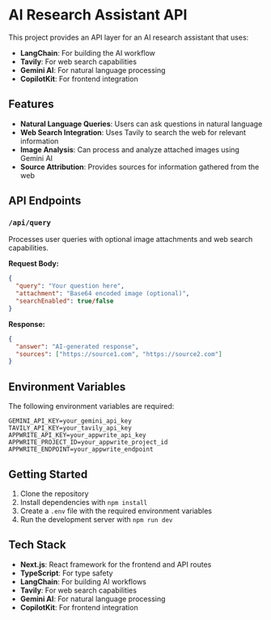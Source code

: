 # AI Research Assistant API

This project provides an API layer for an AI research assistant that uses:

- **LangChain**: For building the AI workflow
- **Tavily**: For web search capabilities
- **Gemini AI**: For natural language processing
- **CopilotKit**: For frontend integration

## Features

- **Natural Language Queries**: Users can ask questions in natural language
- **Web Search Integration**: Uses Tavily to search the web for relevant information
- **Image Analysis**: Can process and analyze attached images using Gemini AI
- **Source Attribution**: Provides sources for information gathered from the web

## API Endpoints

### `/api/query`

Processes user queries with optional image attachments and web search capabilities.

**Request Body:**
```json
{
  "query": "Your question here",
  "attachment": "Base64 encoded image (optional)",
  "searchEnabled": true/false
}
```

**Response:**
```json
{
  "answer": "AI-generated response",
  "sources": ["https://source1.com", "https://source2.com"]
}
```

## Environment Variables

The following environment variables are required:

```
GEMINI_API_KEY=your_gemini_api_key
TAVILY_API_KEY=your_tavily_api_key
APPWRITE_API_KEY=your_appwrite_api_key
APPWRITE_PROJECT_ID=your_appwrite_project_id
APPWRITE_ENDPOINT=your_appwrite_endpoint
```

## Getting Started

1. Clone the repository
2. Install dependencies with `npm install`
3. Create a `.env` file with the required environment variables
4. Run the development server with `npm run dev`

## Tech Stack

- **Next.js**: React framework for the frontend and API routes
- **TypeScript**: For type safety
- **LangChain**: For building AI workflows
- **Tavily**: For web search capabilities
- **Gemini AI**: For natural language processing
- **CopilotKit**: For frontend integration
